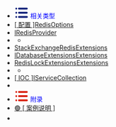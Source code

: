 -  <span style='color:Blue'><img src="wwwroot/images/MB.svg" alt="" style="margin-bottom:-4px" />&nbsp;相关类型</span>
-  [<span class='class'>[ 配置 ]RedisOptions</span>](e1.0.0)
-  [<span class='interface'>IRedisProvider</span>](e2.0.0)
-  -
-  [<span class='static'>StackExchangeRedisExtensions</span>](e4.0.0)
-  [<span class='static'>IDatabaseExtensionsExtensions</span>](e3.0.0)
-  [<span class='static'>RedisLockExtensionsExtensions</span>](e5.0.0)
-  -
-  [<span class='static'>[ IOC ]IServiceCollection</span>](s1.0.0)
-  
-  <span style='color:Blue'><img src="wwwroot/images/MR.svg" alt="" style="margin-bottom:-4px" />&nbsp;附录</span>
- [🟢 [ 案例说明 ]](T1.0.0)
- 



